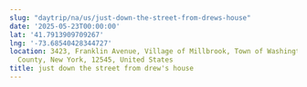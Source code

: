 ```yaml
---
slug: "daytrip/na/us/just-down-the-street-from-drews-house"
date: '2025-05-23T00:00:00'
lat: '41.7913909709267'
lng: '-73.68540428344727'
location: 3423, Franklin Avenue, Village of Millbrook, Town of Washington, Dutchess
  County, New York, 12545, United States
title: just down the street from drew's house
---
```



